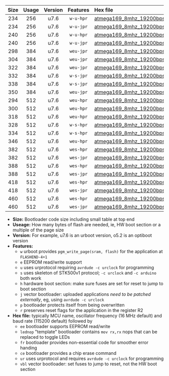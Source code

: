 |Size|Usage|Version|Features|Hex file|
|:-:|:-:|:-:|:-:|:--|
|234|256|u7.6|`w-u-hpr`|[atmega169_8mhz_19200bps_ur.hex](https://raw.githubusercontent.com/stefanrueger/urboot/main//atmega169_8mhz_19200bps_ur.hex)|
|234|256|u7.6|`w-u-jpr`|[atmega169_8mhz_19200bps_ur_vbl.hex](https://raw.githubusercontent.com/stefanrueger/urboot/main//atmega169_8mhz_19200bps_ur_vbl.hex)|
|240|256|u7.6|`w-u-hpr`|[atmega169_8mhz_19200bps_lednop_ur.hex](https://raw.githubusercontent.com/stefanrueger/urboot/main//atmega169_8mhz_19200bps_lednop_ur.hex)|
|240|256|u7.6|`w-u-jpr`|[atmega169_8mhz_19200bps_lednop_ur_vbl.hex](https://raw.githubusercontent.com/stefanrueger/urboot/main//atmega169_8mhz_19200bps_lednop_ur_vbl.hex)|
|298|384|u7.6|`weu-jpr`|[atmega169_8mhz_19200bps_ee_ur_vbl.hex](https://raw.githubusercontent.com/stefanrueger/urboot/main//atmega169_8mhz_19200bps_ee_ur_vbl.hex)|
|304|384|u7.6|`weu-jpr`|[atmega169_8mhz_19200bps_ee_lednop_ur_vbl.hex](https://raw.githubusercontent.com/stefanrueger/urboot/main//atmega169_8mhz_19200bps_ee_lednop_ur_vbl.hex)|
|322|384|u7.6|`weu-jpr`|[atmega169_8mhz_19200bps_ee_lednop_fr_ur_vbl.hex](https://raw.githubusercontent.com/stefanrueger/urboot/main//atmega169_8mhz_19200bps_ee_lednop_fr_ur_vbl.hex)|
|332|384|u7.6|`w-s-jpr`|[atmega169_8mhz_19200bps_vbl.hex](https://raw.githubusercontent.com/stefanrueger/urboot/main//atmega169_8mhz_19200bps_vbl.hex)|
|338|384|u7.6|`w-s-jpr`|[atmega169_8mhz_19200bps_lednop_vbl.hex](https://raw.githubusercontent.com/stefanrueger/urboot/main//atmega169_8mhz_19200bps_lednop_vbl.hex)|
|350|384|u7.6|`weu-jpr`|[atmega169_8mhz_19200bps_ee_lednop_fr_ce_ur_vbl.hex](https://raw.githubusercontent.com/stefanrueger/urboot/main//atmega169_8mhz_19200bps_ee_lednop_fr_ce_ur_vbl.hex)|
|294|512|u7.6|`weu-hpr`|[atmega169_8mhz_19200bps_ee_ur.hex](https://raw.githubusercontent.com/stefanrueger/urboot/main//atmega169_8mhz_19200bps_ee_ur.hex)|
|300|512|u7.6|`weu-hpr`|[atmega169_8mhz_19200bps_ee_lednop_ur.hex](https://raw.githubusercontent.com/stefanrueger/urboot/main//atmega169_8mhz_19200bps_ee_lednop_ur.hex)|
|318|512|u7.6|`weu-hpr`|[atmega169_8mhz_19200bps_ee_lednop_fr_ur.hex](https://raw.githubusercontent.com/stefanrueger/urboot/main//atmega169_8mhz_19200bps_ee_lednop_fr_ur.hex)|
|328|512|u7.6|`w-s-hpr`|[atmega169_8mhz_19200bps.hex](https://raw.githubusercontent.com/stefanrueger/urboot/main//atmega169_8mhz_19200bps.hex)|
|334|512|u7.6|`w-s-hpr`|[atmega169_8mhz_19200bps_lednop.hex](https://raw.githubusercontent.com/stefanrueger/urboot/main//atmega169_8mhz_19200bps_lednop.hex)|
|346|512|u7.6|`weu-hpr`|[atmega169_8mhz_19200bps_ee_lednop_fr_ce_ur.hex](https://raw.githubusercontent.com/stefanrueger/urboot/main//atmega169_8mhz_19200bps_ee_lednop_fr_ce_ur.hex)|
|382|512|u7.6|`wes-hpr`|[atmega169_8mhz_19200bps_ee.hex](https://raw.githubusercontent.com/stefanrueger/urboot/main//atmega169_8mhz_19200bps_ee.hex)|
|382|512|u7.6|`wes-jpr`|[atmega169_8mhz_19200bps_ee_vbl.hex](https://raw.githubusercontent.com/stefanrueger/urboot/main//atmega169_8mhz_19200bps_ee_vbl.hex)|
|388|512|u7.6|`wes-hpr`|[atmega169_8mhz_19200bps_ee_lednop.hex](https://raw.githubusercontent.com/stefanrueger/urboot/main//atmega169_8mhz_19200bps_ee_lednop.hex)|
|388|512|u7.6|`wes-jpr`|[atmega169_8mhz_19200bps_ee_lednop_vbl.hex](https://raw.githubusercontent.com/stefanrueger/urboot/main//atmega169_8mhz_19200bps_ee_lednop_vbl.hex)|
|418|512|u7.6|`wes-hpr`|[atmega169_8mhz_19200bps_ee_lednop_fr.hex](https://raw.githubusercontent.com/stefanrueger/urboot/main//atmega169_8mhz_19200bps_ee_lednop_fr.hex)|
|418|512|u7.6|`wes-jpr`|[atmega169_8mhz_19200bps_ee_lednop_fr_vbl.hex](https://raw.githubusercontent.com/stefanrueger/urboot/main//atmega169_8mhz_19200bps_ee_lednop_fr_vbl.hex)|
|460|512|u7.6|`wes-hpr`|[atmega169_8mhz_19200bps_ee_lednop_fr_ce.hex](https://raw.githubusercontent.com/stefanrueger/urboot/main//atmega169_8mhz_19200bps_ee_lednop_fr_ce.hex)|
|460|512|u7.6|`wes-jpr`|[atmega169_8mhz_19200bps_ee_lednop_fr_ce_vbl.hex](https://raw.githubusercontent.com/stefanrueger/urboot/main//atmega169_8mhz_19200bps_ee_lednop_fr_ce_vbl.hex)|

- **Size:** Bootloader code size including small table at top end
- **Useage:** How many bytes of flash are needed, ie, HW boot section or a multiple of the page size
- **Version:** For example, u7.6 is an urboot version, o5.2 is an optiboot version
- **Features:**
  + `w` urboot provides `pgm_write_page(sram, flash)` for the application at `FLASHEND-4+1`
  + `e` EEPROM read/write support
  + `u` uses urprotocol requiring `avrdude -c urclock` for programming
  + `s` uses skeleton of STK500v1 protocol; `-c urclock` and `-c arduino` both work
  + `h` hardware boot section: make sure fuses are set for reset to jump to boot section
  + `j` vector bootloader: uploaded applications *need to be patched externally*, eg, using `avrdude -c urclock`
  + `p` bootloader protects itself from being overwritten
  + `r` preserves reset flags for the application in the register R2
- **Hex file:** typically MCU name, oscillator frequency (16 MHz default) and baud rate (115200 default) followed by
  + `ee` bootloader supports EEPROM read/write
  + `lednop` "template" bootloader contains `mov rx,rx` nops that can be replaced to toggle LEDs
  + `fr` bootloader provides non-essential code for smoother error handing
  + `ce` bootloader provides a chip erase command
  + `ur` uses urprotocol and requires `avrdude -c urclock` for programming
  + `vbl` vector bootloader: set fuses to jump to reset, not the HW boot section
